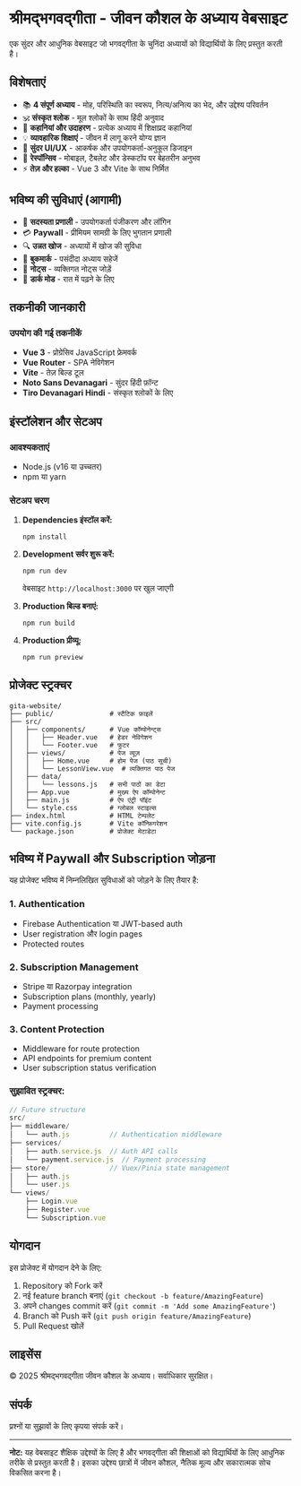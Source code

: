 # श्रीमद्भगवद्गीता - जीवन कौशल के अध्याय वेबसाइट

एक सुंदर और आधुनिक वेबसाइट जो भगवद्गीता के चुनिंदा अध्यायों को विद्यार्थियों के लिए प्रस्तुत करती है।

## विशेषताएं

- 📚 **4 संपूर्ण अध्याय** - मोह, परिस्थिति का स्वरूप, नित्य/अनित्य का भेद, और उद्देश्य परिवर्तन
- 🕉️ **संस्कृत श्लोक** - मूल श्लोकों के साथ हिंदी अनुवाद
- 📖 **कहानियां और उदाहरण** - प्रत्येक अध्याय में शिक्षाप्रद कहानियां
- 💡 **व्यावहारिक शिक्षाएं** - जीवन में लागू करने योग्य ज्ञान
- 🎨 **सुंदर UI/UX** - आकर्षक और उपयोगकर्ता-अनुकूल डिजाइन
- 📱 **रेस्पॉन्सिव** - मोबाइल, टैबलेट और डेस्कटॉप पर बेहतरीन अनुभव
- ⚡ **तेज़ और हल्का** - Vue 3 और Vite के साथ निर्मित

## भविष्य की सुविधाएं (आगामी)

- 🔐 **सदस्यता प्रणाली** - उपयोगकर्ता पंजीकरण और लॉगिन
- 💳 **Paywall** - प्रीमियम सामग्री के लिए भुगतान प्रणाली
- 🔍 **उन्नत खोज** - अध्यायों में खोज की सुविधा
- 🔖 **बुकमार्क** - पसंदीदा अध्याय सहेजें
- 📝 **नोट्स** - व्यक्तिगत नोट्स जोड़ें
- 🌙 **डार्क मोड** - रात में पढ़ने के लिए

## तकनीकी जानकारी

### उपयोग की गई तकनीकें

- **Vue 3** - प्रोग्रेसिव JavaScript फ्रेमवर्क
- **Vue Router** - SPA नेविगेशन
- **Vite** - तेज़ बिल्ड टूल
- **Noto Sans Devanagari** - सुंदर हिंदी फ़ॉन्ट
- **Tiro Devanagari Hindi** - संस्कृत श्लोकों के लिए

## इंस्टॉलेशन और सेटअप

### आवश्यकताएं

- Node.js (v16 या उच्चतर)
- npm या yarn

### सेटअप चरण

1. **Dependencies इंस्टॉल करें:**
   ```bash
   npm install
   ```

2. **Development सर्वर शुरू करें:**
   ```bash
   npm run dev
   ```
   
   वेबसाइट `http://localhost:3000` पर खुल जाएगी

3. **Production बिल्ड बनाएं:**
   ```bash
   npm run build
   ```

4. **Production प्रीव्यू:**
   ```bash
   npm run preview
   ```

## प्रोजेक्ट स्ट्रक्चर

```
gita-website/
├── public/              # स्टैटिक फ़ाइलें
├── src/
│   ├── components/      # Vue कॉम्पोनेन्ट्स
│   │   ├── Header.vue   # हेडर नेविगेशन
│   │   └── Footer.vue   # फुटर
│   ├── views/           # पेज व्यूज़
│   │   ├── Home.vue     # होम पेज (पाठ सूची)
│   │   └── LessonView.vue  # व्यक्तिगत पाठ पेज
│   ├── data/
│   │   └── lessons.js   # सभी पाठों का डेटा
│   ├── App.vue          # मुख्य ऐप कॉम्पोनेन्ट
│   ├── main.js          # ऐप एंट्री पॉइंट
│   └── style.css        # ग्लोबल स्टाइल्स
├── index.html           # HTML टेम्पलेट
├── vite.config.js       # Vite कॉन्फ़िगरेशन
└── package.json         # प्रोजेक्ट मेटाडेटा

```

## भविष्य में Paywall और Subscription जोड़ना

यह प्रोजेक्ट भविष्य में निम्नलिखित सुविधाओं को जोड़ने के लिए तैयार है:

### 1. Authentication
- Firebase Authentication या JWT-based auth
- User registration और login pages
- Protected routes

### 2. Subscription Management
- Stripe या Razorpay integration
- Subscription plans (monthly, yearly)
- Payment processing

### 3. Content Protection
- Middleware for route protection
- API endpoints for premium content
- User subscription status verification

### सुझावित स्ट्रक्चर:
```javascript
// Future structure
src/
├── middleware/
│   └── auth.js          // Authentication middleware
├── services/
│   ├── auth.service.js  // Auth API calls
│   └── payment.service.js  // Payment processing
├── store/               // Vuex/Pinia state management
│   ├── auth.js
│   └── user.js
└── views/
    ├── Login.vue
    ├── Register.vue
    └── Subscription.vue
```

## योगदान

इस प्रोजेक्ट में योगदान देने के लिए:

1. Repository को Fork करें
2. नई feature branch बनाएं (`git checkout -b feature/AmazingFeature`)
3. अपने changes commit करें (`git commit -m 'Add some AmazingFeature'`)
4. Branch को Push करें (`git push origin feature/AmazingFeature`)
5. Pull Request खोलें

## लाइसेंस

© 2025 श्रीमद्भगवद्गीता जीवन कौशल के अध्याय। सर्वाधिकार सुरक्षित।

## संपर्क

प्रश्नों या सुझावों के लिए कृपया संपर्क करें।

---

**नोट:** यह वेबसाइट शैक्षिक उद्देश्यों के लिए है और भगवद्गीता की शिक्षाओं को विद्यार्थियों के लिए आधुनिक तरीके से प्रस्तुत करती है। इसका उद्देश्य छात्रों में जीवन कौशल, नैतिक मूल्य और सकारात्मक सोच विकसित करना है।
